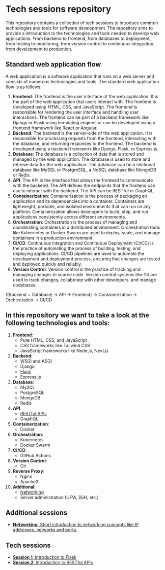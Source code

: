 # Tech sessions repository
This repository contains a collection of tech sessions to introduce common technologies and tools for software development. The repository aims to provide a introduction to the technologies and tools needed to develop web applications. From backend to frontend, from databases to deployment, from testing to monitoring, from version control to continuous integration, from development to production.

## Standard web application flow
A web application is a software application that runs on a web server and consists of numerous technologies and tools. The standard web application flow is as follows:
1. **Frontend**: The frontend is the user interface of the web application. It is the part of the web application that users interact with. The frontend is developed using HTML, CSS, and JavaScript. The frontend is responsible for rendering the user interface and handling user interactions. The frontend can be part of a backend framework like Django or Flask using templating engines or can be developed using a frontend framework like React or Angular.
2. **Backend**: The backend is the server-side of the web application. It is responsible for processing requests from the frontend, interacting with the database, and returning responses to the frontend. The backend is developed using a backend framework like Django, Flask, or Express.js. 
3. **Database**: The database is a collection of data that is stored and managed by the web application. The database is used to store and retrieve data for the web application. The database can be a relational database like MySQL or PostgreSQL, a NoSQL database like MongoDB or Redis.
4. **API**: The API is the interface that allows the frontend to communicate with the backend. The API defines the endpoints that the frontend can use to interact with the backend. The API can be RESTful or GraphQL.
5. **Containerization**: Containerization is the process of packaging an application and its dependencies into a container. Containers are lightweight, portable, and isolated environments that can run on any platform. Containerization allows developers to build, ship, and run applications consistently across different environments.
6. **Orchestration**: Orchestration is the process of managing and coordinating containers in a distributed environment. Orchestration tools like Kubernetes or Docker Swarm are used to deploy, scale, and manage containers in a production environment.
7. **CI/CD**: Continuous Integration and Continuous Deployment (CI/CD) is the practice of automating the process of building, testing, and deploying applications. CI/CD pipelines are used to automate the development and deployment process, ensuring that changes are tested and deployed quickly and reliably.
8. **Version Control**: Version control is the practice of tracking and managing changes to source code. Version control systems like Git are used to track changes, collaborate with other developers, and manage codebases.

((Backend + Database) -> API -> Frontend) -> Containerization -> Orchestration -> CI/CD

## In this repository we want to take a look at the following technologies and tools:
1. **Frontend**: 
    - Pure HTML, CSS, and JavaScript
    - CSS frameworks like Tailwind CSS
    - JavaScript frameworks like Node.js, Next.js
2. **Backend**:
    - WSGI and ASGI
    - Django
    - [Flask](session1_flask/README.md)
    - Express.js
3. **Database**:
    - MySQL
    - PostgreSQL
    - MongoDB
    - Redis
4. **API**:
    - [RESTful APIs](session2_restful_api/README.md)
    - GraphQL
5. **Containerization**:
    - Docker
6. **Orchestration**:
    - Kubernetes
    - Docker Swarm
7. **CI/CD**:
    - GitHub Actions
8. **Version Control**:
    - Git
9. **Reverse Proxy**:
    - Nginx
    - Apache2
10. **Additional**:
    - [Networking](networking_session/README.md)
    - Server administration (UFW, SSH, etc.)

## Additional sessions
- [**Networking**: Short introduction to networking concepts like IP addresses, networks and ports.](networking_session/README.md)

## Tech sessions
- [**Session 1**: Introduction to Flask](session1_flask/README.md)
- [**Session 2**: Introduction to RESTful APIs](session2_restful_api/README.md)
